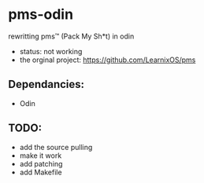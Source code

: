 # pms-odin
rewritting pms™️ (Pack My Sh*t) in odin
- status: not working
- the orginal project: https://github.com/LearnixOS/pms
## Dependancies:
- Odin
## TODO:
- add the source pulling
- make it work
- add patching
- add Makefile
